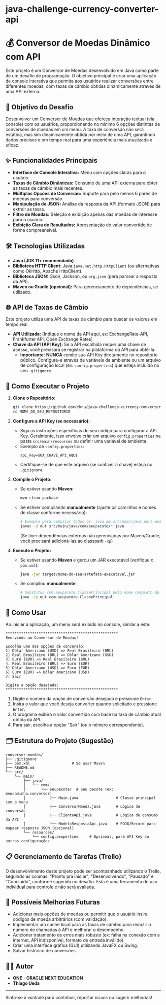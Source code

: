 # java-challenge-currency-converter-api

# 💰 Conversor de Moedas Dinâmico com API

Este projeto é um Conversor de Moedas desenvolvido em Java como parte de um desafio de programação. O objetivo principal é criar uma aplicação de console interativa que permita aos usuários realizar conversões entre diferentes moedas, com taxas de câmbio obtidas dinamicamente através de uma API externa.

## 🎯 Objetivo do Desafio

Desenvolver um Conversor de Moedas que ofereça interação textual (via console) com os usuários, proporcionando no mínimo 6 opções distintas de conversões de moedas em um menu. A taxa de conversão não será estática, mas sim dinamicamente obtida por meio de uma API, garantindo dados precisos e em tempo real para uma experiência mais atualizada e eficaz.

## ✨ Funcionalidades Principais

*   **Interface de Console Interativa:** Menu com opções claras para o usuário.
*   **Taxas de Câmbio Dinâmicas:** Consumo de uma API externa para obter as taxas de câmbio mais recentes.
*   **Múltiplas Opções de Conversão:** Suporte para pelo menos 6 pares de moedas para conversão.
*   **Manipulação de JSON:** Análise da resposta da API (formato JSON) para extrair as taxas.
*   **Filtro de Moedas:** Seleção e exibição apenas das moedas de interesse para o usuário.
*   **Exibição Clara de Resultados:** Apresentação do valor convertido de forma compreensível.

## 🛠️ Tecnologias Utilizadas

*   **Java (JDK 11+ recomendado)**
*   **Biblioteca HTTP Client:** Java `java.net.http.HttpClient` (ou alternativas como OkHttp, Apache HttpClient).
*   **Biblioteca JSON:** Gson, Jackson, ou `org.json` (para parsear a resposta da API).
*   **Maven ou Gradle (opcional):** Para gerenciamento de dependências, se utilizado.

## 🌐 API de Taxas de Câmbio

Este projeto utiliza uma API de taxas de câmbio para buscar os valores em tempo real.

*   **API Utilizada:** [Indique o nome da API aqui, ex: ExchangeRate-API, Frankfurter API, Open Exchange Rates]
*   **Chave da API (API Key):** Se a API escolhida requer uma chave de acesso, você precisará se registrar na plataforma da API para obtê-la.
    *   **Importante:** **NUNCA** comite sua API Key diretamente no repositório público. Configure-a através de variáveis de ambiente ou um arquivo de configuração local (ex: `config.properties`) que esteja incluído no seu `.gitignore`.

## 🚀 Como Executar o Projeto

1.  **Clone o Repositório:**
    ```bash
    git clone https://github.com/tknu/java-challenge-currency-converter-api/
    cd NOME_DO_SEU_REPOSITORIO
    ```

2.  **Configure a API Key (se necessário):**
    *   Siga as instruções específicas do seu código para configurar a API Key. Geralmente, isso envolve criar um arquivo `config.properties` na pasta `src/main/resources` ou definir uma variável de ambiente.
    *   Exemplo de `config.properties`:
        ```properties
        api_key=SUA_CHAVE_API_AQUI
        ```
    *   Certifique-se de que este arquivo (se contiver a chave) esteja no `.gitignore`.

3.  **Compile o Projeto:**
    *   Se estiver usando **Maven**:
        ```bash
        mvn clean package
        ```
    *   Se estiver compilando **manualmente** (ajuste os caminhos e nomes de classe conforme necessário):
        ```bash
        # Exemplo para compilar todos os .java em src/main/java para uma pasta 'out'
        javac -d out src/main/java/com/seupacote/*.java
        ```
        (Se tiver dependências externas não gerenciadas por Maven/Gradle, você precisará adicioná-las ao classpath `-cp`)

4.  **Execute o Projeto:**
    *   Se estiver usando **Maven** e gerou um JAR executável (verifique o `pom.xml`):
        ```bash
        java -jar target/nome-do-seu-artefato-executavel.jar
        ```
    *   Se compilou **manualmente**:
        ```bash
        # Substitua com.seupacote.ClassePrincipal pelo nome completo da sua classe principal
        java -cp out com.seupacote.ClassePrincipal
        ```

## 📖 Como Usar

Ao iniciar a aplicação, um menu será exibido no console, similar a este:

```
***************************************************
Bem-vindo ao Conversor de Moedas!

Escolha uma das opções de conversão:
1) Dólar Americano (USD) => Real Brasileiro (BRL)
2) Real Brasileiro (BRL) => Dólar Americano (USD)
3) Euro (EUR) => Real Brasileiro (BRL)
4. Real Brasileiro (BRL) => Euro (EUR)
5) Dólar Americano (USD) => Euro (EUR)
6) Euro (EUR) => Dólar Americano (USD)
7) Sair

Digite a opção desejada:
***************************************************
```

1.  Digite o número da opção de conversão desejada e pressione `Enter`.
2.  Insira o valor que você deseja converter quando solicitado e pressione `Enter`.
3.  O programa exibirá o valor convertido com base na taxa de câmbio atual obtida da API.
4.  Para sair, escolha a opção "Sair" (ou o número correspondente).

## 🗂️ Estrutura do Projeto (Sugestão)

```
conversor-moedas/
├── .gitignore
├── pom.xml                   # Se usar Maven
├── README.md
└── src/
    └── main/
        ├── java/
        │   └── com/
        │       └── seupacote/  # Seu pacote (ex: meucaminho.conversor)
        │           ├── Main.java                 # Classe principal com o menu
        │           ├── ConversorMoeda.java       # Lógica de conversão
        │           ├── ClienteApi.java           # Lógica de consumo da API
        │           └── ModeloRespostaApi.java    # POJO/Record para mapear resposta JSON (opcional)
        └── resources/
            └── config.properties     # Opcional, para API Key ou outras configurações
```

## 📋 Gerenciamento de Tarefas (Trello)

O desenvolvimento deste projeto pode ser acompanhado utilizando o Trello, seguindo as colunas: "Pronto pra iniciar", "Desenvolvendo", "Pausado" e "Concluído", conforme sugerido no desafio. Esta é uma ferramenta de uso individual para controle e não será avaliada.

## 🔮 Possíveis Melhorias Futuras

*   Adicionar mais opções de moedas ou permitir que o usuário insira códigos de moeda arbitrários (com validação).
*   Implementar um cache local para as taxas de câmbio para reduzir o número de chamadas à API e melhorar o desempenho.
*   Adicionar tratamento de erros mais robusto (ex: falha na conexão com a internet, API indisponível, formato de entrada inválido).
*   Criar uma interface gráfica (GUI) utilizando JavaFX ou Swing.
*   Salvar histórico de conversões.

## 🧑‍💻 Autor

*   **ONE - ORACLE NEXT EDUCATION**
*   **Thiago Ueda**

---

Sinta-se à vontade para contribuir, reportar *issues* ou sugerir melhorias!
```

